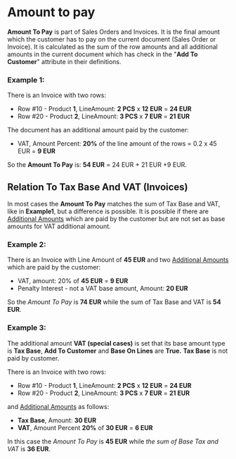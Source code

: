 # Amount to pay

**Amount To Pay** is part of Sales Orders and Invoices. 
It is the final amount which the customer has to pay on the current document (Sales Order or Invoice). 
It is calculated as the sum of the row amounts and all additional amounts in the current document which has check in the "**Add To Customer**" attribute in their definitions.

### Example 1:

There is an Invoice with two rows:

- Row #10 - Product **1**, LineAmount: **2 PCS** x **12 EUR** = **24 EUR**
- Row #20 - Product **2**, LineAmount: **3 PCS** x **7 EUR** = **21 EUR**

The document has an additional amount paid by the customer:

- VAT, Amount Percent: **20%** of the line amount of the rows = 0.2 x 45 EUR = **9 EUR**

So the **Amount To Pay** is: **54 EUR** = 24 EUR + 21 EUR +9 EUR.

## Relation To Tax Base And VAT (Invoices)

In most cases the **Amount To Pay** matches the sum of Tax Base and VAT, like in **Example1**, but a difference is possible.
It is possible if there are [Additional Amounts](~/tech/advanced/documents/additional-amounts.md) which are paid by the customer but are not set as base amounts for VAT additional amount.

### Example 2:

There is an Invoice with Line Amount of **45 EUR** and two [Additional Amounts](~/tech/advanced/documents/additional-amounts.md) which are paid by the customer:

- VAT, amount: 20% of **45 EUR** = **9 EUR**
- Penalty Interest - not a VAT base amount, Amount: **20 EUR**

So the *Amount To Pay* is **74 EUR** while the sum of Tax Base and VAT is **54 EUR**. 

### Example 3:

The additional amount **VAT (special cases)** is set that its base amount type is **Tax Base**, **Add To Customer** and **Base On Lines** are **True.** **Tax Base** is not paid by customer.

There is an Invoice with two rows:

- Row #10 - Product **1**, LineAmount: **2 PCS** x **12 EUR** = **24 EUR**
- Row #20 - Product **2**, LineAmount: **3 PCS** x **7 EUR** = **21 EUR**

and [Additional Amounts](~/tech/advanced/documents/additional-amounts.md) as follows:

- **Tax Base**, Amount: **30 EUR**
- **VAT**, Amount Percent **20%** of **30 EUR** = **6 EUR**

In this case the *Amount To Pay* is **45 EUR** while *the sum of Base Tax and VAT* is **36 EUR**.
